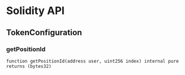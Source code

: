 # Solidity API

## TokenConfiguration

### getPositionId

```solidity
function getPositionId(address user, uint256 index) internal pure returns (bytes32)
```

